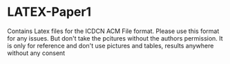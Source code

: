 # LATEX-Paper1
Contains Latex files for the ICDCN ACM File format. Please use this format for any issues. But don't take the pcitures without the authors permission. It is only for reference and don't use pictures and tables, results anywhere without any consent
